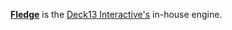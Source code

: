 [**Fledge**](https://web.archive.org/web/20180712092329/https://www.deck13.de/fledge-engine/) is the [Deck13 Interactive's](https://www.deck13.com/) in-house engine.